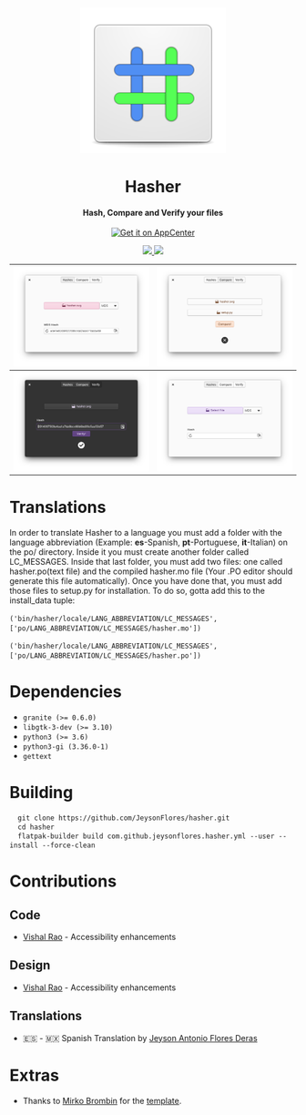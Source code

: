 <p align="center">
  <img src="https://github.com/JeysonFlores/hasher/blob/main/data/assets/icons/128x128/com.github.jeysonflores.hasher.svg" alt="Icon" />
</p>
<h1 align="center">Hasher</h1>
<h4 align="center">Hash, Compare and Verify your files</h4>

<p align="center">
  <a href="https://appcenter.elementary.io/com.github.jeysonflores.hasher"><img src="https://appcenter.elementary.io/badge.svg" alt="Get it on AppCenter" /></a>
</p>

<p align="center">
  <a href="https://github.com/JeysonFlores/hasher/blob/master/LICENSE">
    <img src="https://img.shields.io/badge/License-GPL3.0-blue.svg?style=for-the-badge">
  </a>
  <a href="https://github.com/JeysonFlores/hasher/releases">
    <img src="https://img.shields.io/badge/Release-v%201.0.2-blue.svg?style=for-the-badge">
  </a>
</p>

| ![Screenshot](https://github.com/JeysonFlores/hasher/blob/main/data/assets/screenshots/screenshot-1.png) | ![Screenshot](https://github.com/JeysonFlores/hasher/blob/main/data/assets/screenshots/screenshot-2.png) |
|------------------------------------------------------------------|------------------------------------------------------------------|
| ![Screenshot](https://github.com/JeysonFlores/hasher/blob/main/data/assets/screenshots/screenshot-3.png) | ![Screenshot](https://github.com/JeysonFlores/hasher/blob/main/data/assets/screenshots/screenshot-4.png) |


# Translations
In order to translate Hasher to a language you must add a folder with the language abbreviation (Example: **es**-Spanish, **pt**-Portuguese, **it**-Italian) 
on the po/ directory. Inside it you must create another folder called LC_MESSAGES. Inside that last folder, you must add two files: one called hasher.po(text file) and the compiled hasher.mo file (Your .PO editor should generate this file automatically).
Once you have done that, you must add those files to setup.py for installation. To do so, gotta add this to the install_data tuple:

`('bin/hasher/locale/LANG_ABBREVIATION/LC_MESSAGES', ['po/LANG_ABBREVIATION/LC_MESSAGES/hasher.mo'])`

`('bin/hasher/locale/LANG_ABBREVIATION/LC_MESSAGES', ['po/LANG_ABBREVIATION/LC_MESSAGES/hasher.po'])`

# Dependencies
  - `granite (>= 0.6.0)`
  - `libgtk-3-dev (>= 3.10)`
  - `python3 (>= 3.6)`
  - `python3-gi (3.36.0-1)`
  -  `gettext`

# Building
  ```
    git clone https://github.com/JeysonFlores/hasher.git
    cd hasher
    flatpak-builder build com.github.jeysonflores.hasher.yml --user --install --force-clean
  ```
  
 # Contributions
  ## Code 
   -  [Vishal Rao](https://github.com/vjr) - Accessibility enhancements
  ## Design
   -  [Vishal Rao](https://github.com/vjr) - Accessibility enhancements
  ## Translations
   - 🇪🇸 - 🇲🇽 Spanish Translation by [Jeyson Antonio Flores Deras](https://github.com/JeysonFlores)
# Extras
   - Thanks to [Mirko Brombin](https://github.com/mirkobrombin) for the [template](https://github.com/mirkobrombin/ElementaryPython).
